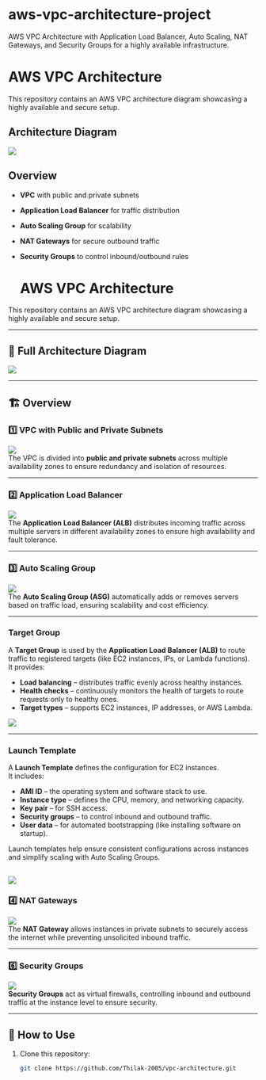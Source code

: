 # aws-vpc-architecture-project
AWS VPC Architecture with Application Load Balancer, Auto Scaling, NAT Gateways, and Security Groups for a highly available infrastructure.
# AWS VPC Architecture

This repository contains an AWS VPC architecture diagram showcasing a highly available and secure setup.

## Architecture Diagram
![](vpc.png)

## Overview
- **VPC** with public and private subnets  
- **Application Load Balancer** for traffic distribution  
- **Auto Scaling Group** for scalability  
- **NAT Gateways** for secure outbound traffic   
- **Security Groups** to control inbound/outbound rules

  # AWS VPC Architecture

This repository contains an AWS VPC architecture diagram showcasing a highly available and secure setup.

---

## 📌 Full Architecture Diagram
![](subnet.png)

---

## 🏗️ Overview

### 1️⃣ VPC with Public and Private Subnets
![](vpc1.png)  
The VPC is divided into **public and private subnets** across multiple availability zones to ensure redundancy and isolation of resources.

---

### 2️⃣ Application Load Balancer
![](load.png)  
The **Application Load Balancer (ALB)** distributes incoming traffic across multiple servers in different availability zones to ensure high availability and fault tolerance.

---

### 3️⃣ Auto Scaling Group
![](autoscale.png)  
The **Auto Scaling Group (ASG)** automatically adds or removes servers based on traffic load, ensuring scalability and cost efficiency.

---
### Target Group
A **Target Group** is used by the **Application Load Balancer (ALB)** to route traffic to registered targets (like EC2 instances, IPs, or Lambda functions).  
It provides:  
- **Load balancing** – distributes traffic evenly across healthy instances.  
- **Health checks** – continuously monitors the health of targets to route requests only to healthy ones.  
- **Target types** – supports EC2 instances, IP addresses, or AWS Lambda.  

![](target.png)

---

### Launch Template
A **Launch Template** defines the configuration for EC2 instances.  
It includes:  
- **AMI ID** – the operating system and software stack to use.  
- **Instance type** – defines the CPU, memory, and networking capacity.  
- **Key pair** – for SSH access.  
- **Security groups** – to control inbound and outbound traffic.  
- **User data** – for automated bootstrapping (like installing software on startup).  

Launch templates help ensure consistent configurations across instances and simplify scaling with Auto Scaling Groups.  

![](launchtem.png)
---
### 4️⃣ NAT Gateways
![](images/nat-gateway.png)  
The **NAT Gateway** allows instances in private subnets to securely access the internet while preventing unsolicited inbound traffic.

---

### 6️⃣ Security Groups
![](images/security-groups.png)  
**Security Groups** act as virtual firewalls, controlling inbound and outbound traffic at the instance level to ensure security.

---

## 🔧 How to Use
1. Clone this repository:
   ```bash
   git clone https://github.com/Thilak-2005/vpc-architecture.git
